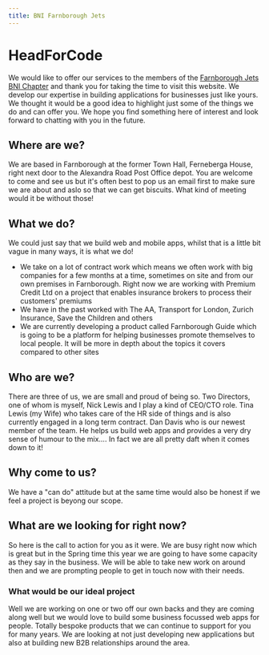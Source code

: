 ```yaml
---
title: BNI Farnborough Jets
---
```


# HeadForCode

We would like to offer our services to the members of the [Farnborough Jets BNI Chapter](http://www.bnihampshire.com/farnborough-jets/) and thank you for taking the time to visit this website. We develop our expertise in building applications for businesses just like yours. We thought it would be a good idea to highlight just some of the things we do and can offer you. We hope you find something here of interest and look forward to chatting with you in the future.

## Where are we?

We are based in Farnborough at the former Town Hall, Ferneberga House, right next door to the Alexandra Road Post Office depot. You are welcome to come and see us but it's often best to pop us an email first to make sure we are about and aslo so that we can get biscuits. What kind of meeting would it be without those!

## What we do?

We could just say that we build web and mobile apps, whilst that is a little bit vague in many ways, it is what we do! 

* We take on a lot of contract work which means we often work with big companies for a few months at a time, sometimes on site and from our own premises in Farnborough. Right now we are working with Premium Credit Ltd on a project that enables insurance brokers to process their customers' premiums
* We have in the past worked with The AA, Transport for London, Zurich Insurance, Save the Children and others
* We are currently developing a product called Farnborough Guide which is going to be a platform for helping businesses promote themselves to local people. It will be more in depth about the topics it covers compared to other sites

## Who are we?

There are three of us, we are small and proud of being so. Two Directors, one of whom is myself, Nick Lewis and I play a kind of CEO/CTO role. Tina Lewis (my Wife) who takes care of the HR side of things and is also currently engaged in a long term contract. Dan Davis who is our newest member of the team. He helps us build web apps and provides a very dry sense of humour to the mix.... In fact we are all pretty daft when it comes down to it!

## Why come to us?

We have a "can do" attitude but at the same time would also be honest if we feel a project is beyong our scope.

## What are we looking for right now?

So here is the call to action for you as it were. We are busy right now which is great but in the Spring time this year we are going to have some capacity as they say in the business. We will be able to take new work on around then and we are prompting people to get in touch now with their needs.

### What would be our ideal project

Well we are working on one or two off our own backs and they are coming along well but we would love to build some business focussed web apps for people. Totally bespoke products that we can continue to support for you for many years. We are looking at not just developing new applications but also at building new B2B relationships around the area.